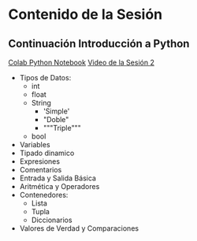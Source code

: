 # Contenido de la Sesión

## Continuación Introducción a Python

[Colab Python Notebook](https://colab.research.google.com/drive/1hYd2X4EOsKq13zoeA2pD4nWHNPnsLGT3)
[Video de la Sesión 2](https://eafit.sharepoint.com/:v:/s/G15-PROGRAMACINPARATODOS/EaHtYXAbciBEsjgtgsSn1f4BykELohuaIOgzU_3zlC4o6A?e=fG8MP1)

* Tipos de Datos:
    * int
    * float
    * String
      * 'Simple' 
      * "Doble"  
      * """Triple"""
    * bool
* Variables
* Tipado dinamico
* Expresiones
* Comentarios
* Entrada y Salida Básica
* Aritmética y Operadores
* Contenedores:
    * Lista
    * Tupla
    * Diccionarios
* Valores de Verdad y Comparaciones

